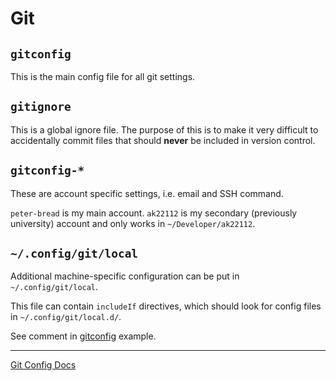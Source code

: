 # Git

## `gitconfig`

This is the main config file for all git settings.

## `gitignore`

This is a global ignore file. The purpose of this is to make it very difficult to
accidentally commit files that should **never** be included in version control.

## `gitconfig-*`

These are account specific settings, i.e. email and SSH command.

`peter-bread` is my main account.
`ak22112` is my secondary (previously university) account and only works in `~/Developer/ak22112`.

## `~/.config/git/local`

Additional machine-specific configuration can be put in `~/.config/git/local`.

This file can contain `includeIf` directives, which should look for config
files in `~/.config/git/local.d/`.

See comment in [gitconfig](./gitconfig) example.

---

[Git Config Docs](https://git-scm.com/docs/git-config)
